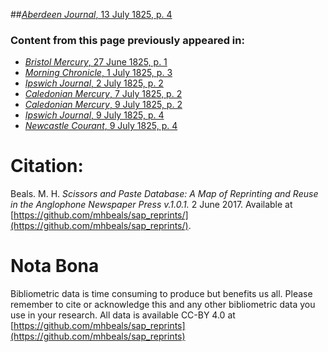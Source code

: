 ##[*Aberdeen Journal*, 13 July 1825, p. 4](https://mhbeals.github.io/sap_html/Aberdeen-Journal/Aberdeen-Journal-13-July-1825-p-4)

### Content from this page previously appeared in:
+ [*Bristol Mercury*, 27 June 1825, p. 1](https://mhbeals.github.io/sap_html/Bristol-Mercury/Bristol-Mercury-27-June-1825-p-1)
+ [*Morning Chronicle*, 1 July 1825, p. 3](https://mhbeals.github.io/sap_html/Morning-Chronicle/Morning-Chronicle-1-July-1825-p-3)
+ [*Ipswich Journal*, 2 July 1825, p. 2](https://mhbeals.github.io/sap_html/Ipswich-Journal/Ipswich-Journal-2-July-1825-p-2)
+ [*Caledonian Mercury*, 7 July 1825, p. 2](https://mhbeals.github.io/sap_html/Caledonian-Mercury/Caledonian-Mercury-7-July-1825-p-2)
+ [*Caledonian Mercury*, 9 July 1825, p. 2](https://mhbeals.github.io/sap_html/Caledonian-Mercury/Caledonian-Mercury-9-July-1825-p-2)
+ [*Ipswich Journal*, 9 July 1825, p. 4](https://mhbeals.github.io/sap_html/Ipswich-Journal/Ipswich-Journal-9-July-1825-p-4)
+ [*Newcastle Courant*, 9 July 1825, p. 4](https://mhbeals.github.io/sap_html/Newcastle-Courant/Newcastle-Courant-9-July-1825-p-4)
                    
# Citation: 

Beals. M. H. *Scissors and Paste Database: A Map of Reprinting and Reuse in the Anglophone Newspaper Press v.1.0.1.* 2 June 2017. Available at [https://github.com/mhbeals/sap_reprints/](https://github.com/mhbeals/sap_reprints/). 
                    
# Nota Bona

Bibliometric data is time consuming to produce but benefits us all. Please remember to cite or acknowledge this and any other bibliometric data you use in your research. All data is available CC-BY 4.0 at [https://github.com/mhbeals/sap_reprints](https://github.com/mhbeals/sap_reprints)
